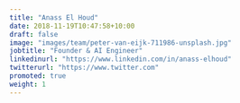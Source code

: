 ```yaml
---
title: "Anass El Houd"
date: 2018-11-19T10:47:58+10:00
draft: false
image: "images/team/peter-van-eijk-711986-unsplash.jpg"
jobtitle: "Founder & AI Engineer"
linkedinurl: "https://www.linkedin.com/in/anass-elhoud"
twitterurl: "https://www.twitter.com"
promoted: true
weight: 1
---
```



